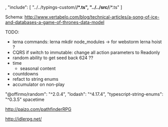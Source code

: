 ,
	"include": [
		"../../typings-custom/**/*.ts",
		"../../src/**/*.ts"
	]

Schema:
http://www.vertabelo.com/blog/technical-articles/a-song-of-ice-and-databases-a-game-of-thrones-data-model


TODO:
* lerna commands:
  lerna mkdir node_modules  -> for webstorm
  lerna hoist ?
* CQRS
  if switch to immutable: change all action parameters to Readonly<State>
* random
  ability to get seed back
  624 ??
* time
  * seasonal content
* countdowns
* refact to string enums
* accumulator on non-play




"@offirmo/random": "^2.0.4",
"lodash": "^4.17.4",
"typescript-string-enums": "^0.3.5"
spacetime




http://paizo.com/pathfinderRPG

http://idlerpg.net/
